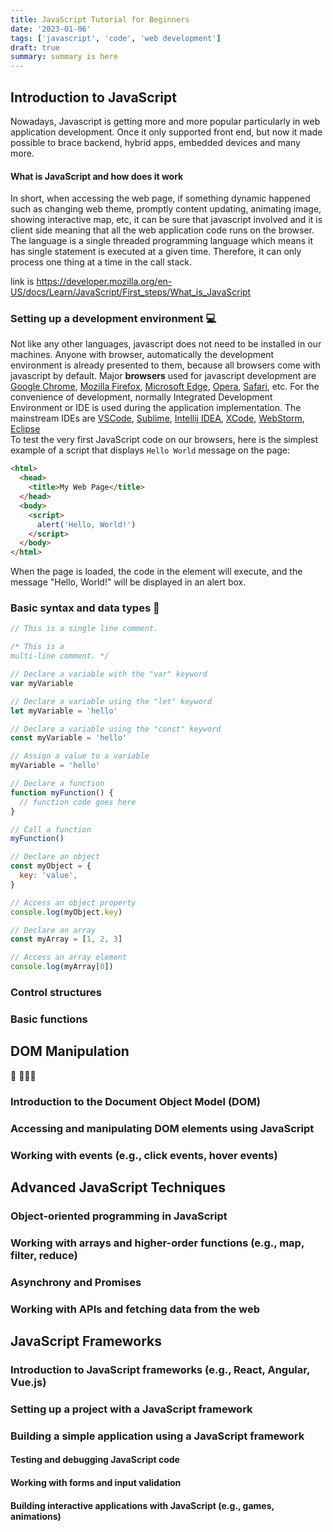```yaml
---
title: JavaScript Tutorial for Beginners
date: '2023-01-06'
tags: ['javascript', 'code', 'web development']
draft: true
summary: summary is here
---
```


## Introduction to JavaScript

Nowadays, Javascript is getting more and more popular particularly in web application development. Once it only supported front end, but now it made possible to brace backend, hybrid apps, embedded devices and many more.

#### What is JavaScript and how does it work

In short, when accessing the web page, if something dynamic happened such as changing web theme, promptly content updating, animating image, showing interactive map, etc, it can be sure that javascript involved and it is client side meaning that all the web application code runs on the browser. The language is a single threaded programming language which means it has single statement is executed at a given time.
Therefore, it can only process one thing at a time in the call stack.

link is https://developer.mozilla.org/en-US/docs/Learn/JavaScript/First_steps/What_is_JavaScript

### Setting up a development environment 💻

Not like any other languages, javascript does not need to be installed in our machines. Anyone with browser, automatically the development environment is already presented to them, because all browsers come with javascript by default.
Major **browsers** used for javascript development are [Google Chrome](https://www.google.com/chrome/), [Mozilla Firefox](https://www.mozilla.org/en-US/firefox/new/), [Microsoft Edge](https://www.microsoft.com/en-us/edge/download?form=MA13FJ), [Opera](https://www.opera.com/), [Safari](https://support.apple.com/downloads/safari), etc.
For the convenience of development, normally Integrated Development Environment or IDE is used during the application implementation. The mainstream IDEs are [VSCode](https://code.visualstudio.com/download), [Sublime](https://www.sublimetext.com/download_thanks?target=win-x64), [Intellij IDEA](https://www.jetbrains.com/idea/download/#section=windows), [XCode](https://developer.apple.com/xcode/), [WebStorm](https://www.jetbrains.com/webstorm/download/#section=windows), [Eclipse](https://www.eclipse.org/downloads/)  
To test the very first JavaScript code on our browsers, here is the simplest example of a script that displays `Hello World` message on the page:

```html
<html>
  <head>
    <title>My Web Page</title>
  </head>
  <body>
    <script>
      alert('Hello, World!')
    </script>
  </body>
</html>
```

When the page is loaded, the code in the element will execute, and the message "Hello, World!" will be displayed in an alert box.

### Basic syntax and data types 🎥

```js
// This is a single line comment.

/* This is a
multi-line comment. */

// Declare a variable with the "var" keyword
var myVariable

// Declare a variable using the "let" keyword
let myVariable = 'hello'

// Declare a variable using the "const" keyword
const myVariable = 'hello'

// Assign a value to a variable
myVariable = 'hello'

// Declare a function
function myFunction() {
  // function code goes here
}

// Call a function
myFunction()

// Declare an object
const myObject = {
  key: 'value',
}

// Access an object property
console.log(myObject.key)

// Declare an array
const myArray = [1, 2, 3]

// Access an array element
console.log(myArray[0])
```

### Control structures

### Basic functions

## DOM Manipulation

🚜 🚀🚀🚀

### Introduction to the Document Object Model (DOM)

### Accessing and manipulating DOM elements using JavaScript

### Working with events (e.g., click events, hover events)

## Advanced JavaScript Techniques

### Object-oriented programming in JavaScript

### Working with arrays and higher-order functions (e.g., map, filter, reduce)

### Asynchrony and Promises

### Working with APIs and fetching data from the web

## JavaScript Frameworks

### Introduction to JavaScript frameworks (e.g., React, Angular, Vue.js)

### Setting up a project with a JavaScript framework

### Building a simple application using a JavaScript framework

#### Testing and debugging JavaScript code

#### Working with forms and input validation

#### Building interactive applications with JavaScript (e.g., games, animations)
